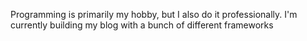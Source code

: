 Programming is primarily my hobby, but I also do it professionally. I'm currently building my blog with a bunch of different frameworks
